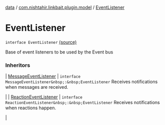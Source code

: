 [data](../index.md) / [com.nishtahir.linkbait.plugin.model](index.md) / [EventListener](.)


# EventListener

`interface EventListener` [(source)](https://gitlab.com/nishtahir/linkbait/tree/master/linkbait-plugin-api/src/main/kotlin//com/nishtahir/linkbait/plugin/model/EventListener.kt#L7)

Base of event listeners to be used by
the Event bus




### Inheritors


| [MessageEventListener](../com.nishtahir.linkbait.plugin/-message-event-listener/index.md) | `interface MessageEventListener&nbsp;:&nbsp;EventListener`
Receives notifications when messages are received.

 |
| [ReactionEventListener](../com.nishtahir.linkbait.plugin/-reaction-event-listener/index.md) | `interface ReactionEventListener&nbsp;:&nbsp;EventListener`
Receives notifications when reactions happen.

 |

